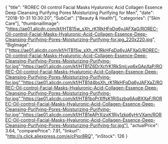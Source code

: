{
	"title": "ROREC Oil control Facial Masks Hyaluronic Acid Collagen Essence Deep Cleansing Purifying Pores Moisturizing Purifying for Men",
	"date": "2018-10-31 10:30:20",
	"SubCat": ["Beauty & Health"],
	"categories": ["Skin Care"],
	"thumbnailImage": "https://ae01.alicdn.com/kf/HTB15w_sXh_rK1RkHFqDq6yJAFXaG/ROREC-Oil-control-Facial-Masks-Hyaluronic-Acid-Collagen-Essence-Deep-Cleansing-Purifying-Pores-Moisturizing-Purifying-for.jpg_220x220.jpg",
	"BigImage": ["https://ae01.alicdn.com/kf/HTB15w_sXh_rK1RkHFqDq6yJAFXaG/ROREC-Oil-control-Facial-Masks-Hyaluronic-Acid-Collagen-Essence-Deep-Cleansing-Purifying-Pores-Moisturizing-Purifying-for.jpg","https://ae01.alicdn.com/kf/HTB1Z6DrXcfrK1RkSmLyq6xGApXaP/ROREC-Oil-control-Facial-Masks-Hyaluronic-Acid-Collagen-Essence-Deep-Cleansing-Purifying-Pores-Moisturizing-Purifying-for.jpg","https://ae01.alicdn.com/kf/HTB1d4bsXh_rK1RkHFqDq6yJAFXaZ/ROREC-Oil-control-Facial-Masks-Hyaluronic-Acid-Collagen-Essence-Deep-Cleansing-Purifying-Pores-Moisturizing-Purifying-for.jpg","https://ae01.alicdn.com/kf/HTB1boPrXffsK1RjSszbq6AqBXXaF/ROREC-Oil-control-Facial-Masks-Hyaluronic-Acid-Collagen-Essence-Deep-Cleansing-Purifying-Pores-Moisturizing-Purifying-for.jpg","https://ae01.alicdn.com/kf/HTB1eAPrXizxK1Rjy1zkq6yHrVXam/ROREC-Oil-control-Facial-Masks-Hyaluronic-Acid-Collagen-Essence-Deep-Cleansing-Purifying-Pores-Moisturizing-Purifying-for.jpg"],
	"actualPrice": 3.64,
	"comparePrice": 7.91,
	"linkurl": "http://s.click.aliexpress.com/e/cPjor8RQ",
	"inStock": 126
}
